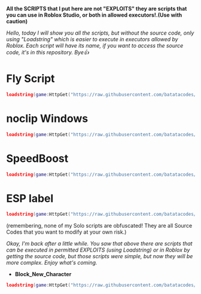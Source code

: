 **All the SCRIPTS that I put here are not "EXPLOITS" they are scripts that you can use in Roblox Studio, or both in allowed executors!.(Use with caution)**

_Hello, today I will show you all the scripts, but without the source code, only using "Loadstring" which is easier to execute in executors allowed by Roblox. Each script will have its name, if you want to access the source code, it's in this repository. Bye👍_

# Fly Script
```lua
loadstring(game:HttpGet("https://raw.githubusercontent.com/batatacodes/RobloxScripts/refs/heads/main/roblox_fly_script.lua"))()
```
# noclip Windows
```lua
loadstring(game:HttpGet("https://raw.githubusercontent.com/batatacodes/RobloxScripts/refs/heads/main/roblox_noclip_window_script.lua"))()
```
# SpeedBoost
```lua
loadstring(game:HttpGet("https://raw.githubusercontent.com/batatacodes/RobloxScripts/refs/heads/main/roblox_speed_boost_script.lua"))()
```
# ESP label
```lua
loadstring(game:HttpGet("https://raw.githubusercontent.com/batatacodes/RobloxScripts/refs/heads/main/roblox_esp_script.lua"))()
```

(remembering, none of my Solo scripts are obfuscated! They are all Source Codes that you want to modify at your own risk.)

_Okay, I'm back after a little while. You saw that above there are scripts that can be executed in permitted EXPLOITS (using Loadstring) or in Roblox by getting the source code, but those scripts were simple, but now they will be more complex. Enjoy what's coming._

* **Block_New_Character**
```lua
loadstring(game:HttpGet("https://raw.githubusercontent.com/batatacodes/RobloxScripts/refs/heads/main/roblox_block_character_script.lua"))()
```
